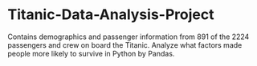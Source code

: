 # Titanic-Data-Analysis-Project

Contains demographics and passenger information from 891 of the 2224 passengers and crew on board the Titanic.
Analyze what factors made people more likely to survive in Python by Pandas.
